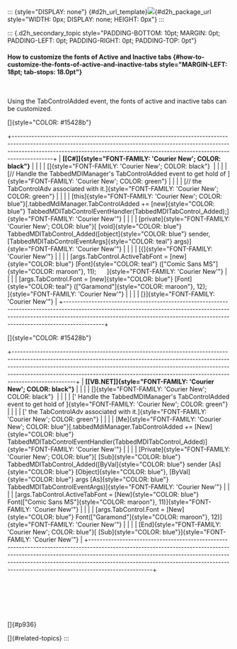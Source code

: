 ::: {style="DISPLAY: none"}
[](ms-xhelp:///?Id=d2h_url_template){#d2h_url_template}![](!package_url!){#d2h_package_url style="WIDTH: 0px; DISPLAY: none; HEIGHT: 0px"}
:::

::: {.d2h_secondary_topic style="PADDING-BOTTOM: 10pt; MARGIN: 0pt; PADDING-LEFT: 0pt; PADDING-RIGHT: 0pt; PADDING-TOP: 0pt"}
#### How to customize the fonts of Active and Inactive tabs {#how-to-customize-the-fonts-of-active-and-inactive-tabs style="MARGIN-LEFT: 18pt; tab-stops: 18.0pt"}

 

Using the TabControlAdded event, the fonts of active and inactive tabs can be customized.

[]{style="COLOR: #15428b"} 

+--------------------------------------------------------------------------------------------------------------------------------------------------------------------------------------------------------------------------------------------------------+
| **[\[C#\]]{style="FONT-FAMILY: 'Courier New'; COLOR: black"}**                                                                                                                                                                                         |
|                                                                                                                                                                                                                                                        |
| []{style="FONT-FAMILY: 'Courier New'; COLOR: black"}                                                                                                                                                                                                   |
|                                                                                                                                                                                                                                                        |
| [// Handle the TabbedMDIManager\'s TabControlAdded event to get hold of ]{style="FONT-FAMILY: 'Courier New'; COLOR: green"}                                                                                                                            |
|                                                                                                                                                                                                                                                        |
| [// the TabControlAdv associated with it.]{style="FONT-FAMILY: 'Courier New'; COLOR: green"}                                                                                                                                                           |
|                                                                                                                                                                                                                                                        |
| [this]{style="FONT-FAMILY: 'Courier New'; COLOR: blue"}[.tabbedMdiManager.TabControlAdded += [new]{style="COLOR: blue"} TabbedMDITabControlEventHandler(TabbedMDITabControl_Added);]{style="FONT-FAMILY: 'Courier New'"}                               |
|                                                                                                                                                                                                                                                        |
| [private]{style="FONT-FAMILY: 'Courier New'; COLOR: blue"}[ [void]{style="COLOR: blue"} TabbedMDITabControl_Added([object]{style="COLOR: blue"} sender, [TabbedMDITabControlEventArgs]{style="COLOR: teal"} args)]{style="FONT-FAMILY: 'Courier New'"} |
|                                                                                                                                                                                                                                                        |
| [{]{style="FONT-FAMILY: 'Courier New'"}                                                                                                                                                                                                                |
|                                                                                                                                                                                                                                                        |
| [args.TabControl.ActiveTabFont = [new]{style="COLOR: blue"} [Font]{style="COLOR: teal"} ([\"Comic Sans MS\"]{style="COLOR: maroon"}, 11);      ]{style="FONT-FAMILY: 'Courier New'"}                                                                   |
|                                                                                                                                                                                                                                                        |
| [args.TabControl.Font = [new]{style="COLOR: blue"} [Font]{style="COLOR: teal"} ([\"Garamond\"]{style="COLOR: maroon"}, 12);              ]{style="FONT-FAMILY: 'Courier New'"}                                                                         |
|                                                                                                                                                                                                                                                        |
| [}]{style="FONT-FAMILY: 'Courier New'"}                                                                                                                                                                                                                |
+--------------------------------------------------------------------------------------------------------------------------------------------------------------------------------------------------------------------------------------------------------+

[]{style="COLOR: #15428b"} 

+----------------------------------------------------------------------------------------------------------------------------------------------------------------------------------------------------------------------------------------------------------------------------------------------------------------------------------------------+
| **[\[VB.NET\]]{style="FONT-FAMILY: 'Courier New'; COLOR: black"}**                                                                                                                                                                                                                                                                           |
|                                                                                                                                                                                                                                                                                                                                              |
| []{style="FONT-FAMILY: 'Courier New'; COLOR: black"}                                                                                                                                                                                                                                                                                         |
|                                                                                                                                                                                                                                                                                                                                              |
| [\' Handle the TabbedMDIManager\'s TabControlAdded event to get hold of ]{style="FONT-FAMILY: 'Courier New'; COLOR: green"}                                                                                                                                                                                                                  |
|                                                                                                                                                                                                                                                                                                                                              |
| [\' the TabControlAdv associated with it.]{style="FONT-FAMILY: 'Courier New'; COLOR: green"}                                                                                                                                                                                                                                                 |
|                                                                                                                                                                                                                                                                                                                                              |
| [Me]{style="FONT-FAMILY: 'Courier New'; COLOR: blue"}[.tabbedMdiManager.TabControlAdded += [New]{style="COLOR: blue"} TabbedMDITabControlEventHandler(TabbedMDITabControl_Added)]{style="FONT-FAMILY: 'Courier New'"}                                                                                                                        |
|                                                                                                                                                                                                                                                                                                                                              |
| [Private]{style="FONT-FAMILY: 'Courier New'; COLOR: blue"}[ [Sub]{style="COLOR: blue"} TabbedMDITabControl_Added([ByVal]{style="COLOR: blue"} sender [As]{style="COLOR: blue"} [Object]{style="COLOR: blue"}, [ByVal]{style="COLOR: blue"} args [As]{style="COLOR: blue"} TabbedMDITabControlEventArgs)]{style="FONT-FAMILY: 'Courier New'"} |
|                                                                                                                                                                                                                                                                                                                                              |
| [args.TabControl.ActiveTabFont = [New]{style="COLOR: blue"} Font([\"Comic Sans MS\"]{style="COLOR: maroon"}, 11)]{style="FONT-FAMILY: 'Courier New'"}                                                                                                                                                                                        |
|                                                                                                                                                                                                                                                                                                                                              |
| [args.TabControl.Font = [New]{style="COLOR: blue"} Font([\"Garamond\"]{style="COLOR: maroon"}, 12)]{style="FONT-FAMILY: 'Courier New'"}                                                                                                                                                                                                      |
|                                                                                                                                                                                                                                                                                                                                              |
| [End]{style="FONT-FAMILY: 'Courier New'; COLOR: blue"}[ [Sub]{style="COLOR: blue"}]{style="FONT-FAMILY: 'Courier New'"}                                                                                                                                                                                                                      |
+----------------------------------------------------------------------------------------------------------------------------------------------------------------------------------------------------------------------------------------------------------------------------------------------------------------------------------------------+

 

 

 

[]{#p936} 

[]{#related-topics}
:::
